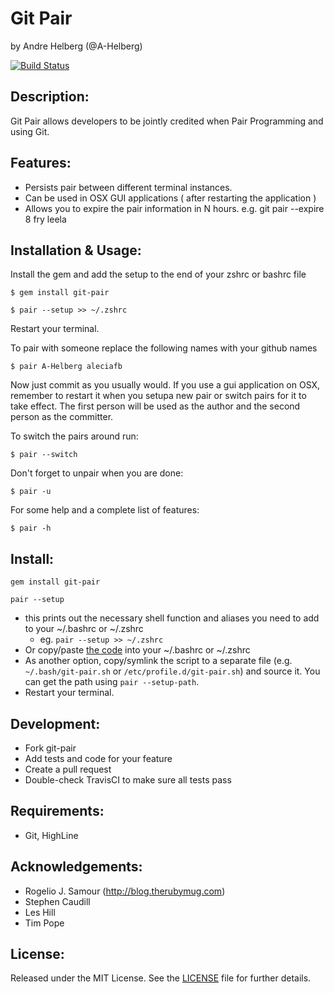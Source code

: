 Git Pair
=====
by Andre Helberg (@A-Helberg)

[![Build Status](https://travis-ci.org/A-Helberg/git-pair.svg)](https://travis-ci.org/A-Helberg/git-pair)

Description:
-----------

Git Pair allows developers to be jointly credited when Pair Programming and using Git.

Features:
--------

* Persists pair between different terminal instances.
* Can be used in OSX GUI applications ( after restarting the application )
* Allows you to expire the pair information in N hours. e.g. git pair --expire 8 fry leela

Installation & Usage:
----------
Install the gem and add the setup to the end of your zshrc or bashrc file
```shell
$ gem install git-pair 
```

```shell
$ pair --setup >> ~/.zshrc
```

Restart your terminal.

To pair with someone replace the following names with your github names
```shell
$ pair A-Helberg aleciafb
```

Now just commit as you usually would. If you use a gui application on OSX, remember to restart it when you setupa new pair or switch pairs for it to take effect. The first person will be used as the author and the second person as the committer.

 To switch the pairs around run:
``` shell
$ pair --switch
```

Don't forget to unpair when you are done:
``` shell
$ pair -u
```

For some help and a complete list of features:
```shell
$ pair -h
```

Install:
-------

``` shell
gem install git-pair
```

``` shell
pair --setup 
```

* this prints out the necessary shell function and aliases you need to add to your ~/.bashrc or ~/.zshrc
  - eg. `pair --setup >> ~/.zshrc`
* Or copy/paste [the code](lib/git-pair/git-pair.sh) into your ~/.bashrc or ~/.zshrc
* As another option, copy/symlink the script to a separate file (e.g. `~/.bash/git-pair.sh` or `/etc/profile.d/git-pair.sh`) and source it. You can get the path using `pair --setup-path`.
* Restart your terminal.

Development:
-----------

* Fork git-pair
* Add tests and code for your feature
* Create a pull request
* Double-check TravisCI to make sure all tests pass

Requirements:
------------

* Git, HighLine

Acknowledgements:
----------------

* Rogelio J. Samour (http://blog.therubymug.com)
* Stephen Caudill
* Les Hill
* Tim Pope

License:
-------
Released under the MIT License.  See the [LICENSE][license] file for further details.

[license]: https://github.com/A-Helberg/git-pair/blob/master/LICENSE.md
